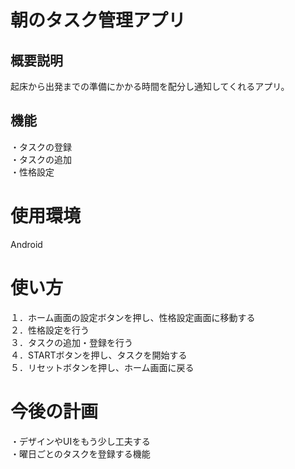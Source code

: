 # 朝のタスク管理アプリ
## 概要説明
起床から出発までの準備にかかる時間を配分し通知してくれるアプリ。
## 機能
・タスクの登録  
・タスクの追加  
・性格設定  
# 使用環境
Android
# 使い方
１．ホーム画面の設定ボタンを押し、性格設定画面に移動する  
２．性格設定を行う  
３．タスクの追加・登録を行う  
４．STARTボタンを押し、タスクを開始する  
５．リセットボタンを押し、ホーム画面に戻る
# 今後の計画
・デザインやUIをもう少し工夫する  
・曜日ごとのタスクを登録する機能

